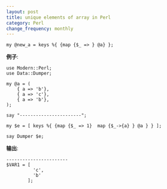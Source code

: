 ```yaml
---
layout: post
title: unique elements of array in Perl
category: Perl
change_frequency: monthly
---
```


    my @new_a = keys %{ {map {$_ => } @a} };

__例子__:

    use Modern::Perl;
    use Data::Dumper;
    
    my @a = (
        { a => 'b'},
        { a => 'c'},
        { a => 'b'},
    );
    
    say "-----------------------";
    
    my $e = [ keys %{ {map {$_ => 1}  map {$_->{a} } @a } } ];
    
    say Dumper $e;

__输出__:

    -----------------------
    $VAR1 = [
              'c',
              'b'
            ];

